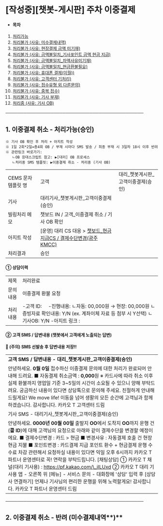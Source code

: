 # [작성중][챗봇-게시판] 주차 이중결제

* #### **목차**

1. [처리가능](https://kakaomobilitysupport.zendesk.com/hc/ko/articles/38932415554841#h_01JA9RN2N9G8H7Y8C1GEJ9BYB5)
2. [처리불가 (사유: 미수결제내역)](https://kakaomobilitysupport.zendesk.com/hc/ko/articles/38932415554841#h_01JA9REV96VW5N119JWPEG18B0)
3. [처리불가 (사유: 현장결제 금액 미기재)](https://kakaomobilitysupport.zendesk.com/hc/ko/articles/38932415554841#01JACDYX19N43X2EMZH90R21EZ)
4. [처리불가 (사유: 금액불일치\_기사포인트 금액 현금 지급)](https://kakaomobilitysupport.zendesk.com/hc/ko/articles/38932415554841#01JACEDKDT09W9EZE1GJ2K7WRN)
5. [처리불가 (사유: 금액불일치\_차액사유미기재)](https://kakaomobilitysupport.zendesk.com/hc/ko/articles/38932415554841#01JACEX10FDHZJT2TT9677A3ZV)
6. [처리불가 (사유: 금액불일치\_현금환불필요)](https://kakaomobilitysupport.zendesk.com/hc/ko/articles/38932415554841#01JACF36SZ0YYYFQD96BDMJSV5)
7. [처리불가 (사유: 휴대폰 결제(이월))](https://kakaomobilitysupport.zendesk.com/hc/ko/articles/38932415554841#01JACFDX7SPZG29NK00GNFFWF6)
8. [처리불가 (사유: 고객센터 기처리)](https://kakaomobilitysupport.zendesk.com/hc/ko/articles/38932415554841#01JACFP4T4H34HEZ85JRSGT6RK)
9. [처리불가 (사유: 접수유형 외 다른문의)](https://kakaomobilitysupport.zendesk.com/hc/ko/articles/38932415554841#01JACFZCNV3FKMGZPPJVN31Z92)
10. [처리불가 (사유: 중복 접수)](https://kakaomobilitysupport.zendesk.com/hc/ko/articles/38932415554841#01JACNBJQ5YKYW35D3APGVVXYC)
11. [처리불가 (사유: 기사 부재)](https://kakaomobilitysupport.zendesk.com/hc/ko/articles/38932415554841#h_01JD13ZHKZ5JPCNKE1VNVCN10R)
12. [처리중 (사유: 기사 OB)](https://kakaomobilitysupport.zendesk.com/hc/ko/articles/38932415554841#01JD1197BACHG9VFDGZ4J8HMG2)

**──────────────────────────────────────────────**

**1. 이중결제 취소 - 처리가능(승인)**
-------------------------

```
※ 기사 OB 확인 후 처리 + 아지트 작성  
※ 1일 2회*2일=총4회 OB / 부재 시마다 SMS 발송 / 최종 부재 시 3일차 18시 이후 반려  
※ 관련링크 바로가기:   
   ㄴOB 응대스크립트 참고: ▶[대리] OB 프로세스  
   ㄴ처리중 SMS 템플릿: ▶이중결제 취소 - 처리중 (기사 OB)
```

|  |  |  |
| --- | --- | --- |
| CEMS 문자 템플릿 명 | 고객 | 대리\_챗봇게시판\_고객이중결제(승인) |
| 기사 | 대리기사\_챗봇게시판\_고객이중결제(승인) |
| 빌링처리 메모 | 챗보드 IN / 고객\_이중결제 취소 / 기사 OB 확인 | |
| 아지트 작성 | [운영] 대리 CS 대응 > [챗보드\_현금지급CS / 결제수단변경(광주KMCC)](https://ext.agit.in/g/300016075/wall/new?template=55991) | |
| 처리결과 | 승인 | |

#### **①** **상담이력**

|  |  |
| --- | --- |
| 제목 | 처리완료 |
| 문의내용 | 이중결제 환불 요청 |
| 처리내용 | -고객 ID:     -진행내용: ㄴ자동: 00,000원 → 현장: 00,000원 ㄴ증빙자료 확인내용: Y/N (ex. 계좌이체 자료 등 첨부 시 Y선택) ㄴ기사OB: Y/N -아지트 링크 : |

#### **② 고객 SMS / 답변내용 (챗봇에서 고객에게 노출되는 답변)**

****🚨 (주의) SMS 선발송 후 답변내용 저장!!****

|  |
| --- |
| **고객 SMS / 답변내용 - 대리\_챗봇게시판\_고객이중결제(승인)** |
| 안녕하세요.  **0월 0일** 접수하신 이중결제 문의에 대한 처리가 완료되어 안내해 드려요.  ■ 자동결제 취소금액 : **0,000**원 ※ 카드사에 따라 취소 이후 실제 환불까지 영업일 기준 3~5일의 시간이 소요될 수 있으니 양해 부탁드려요.  궁금하신 내용이 있다면 상담톡으로 문의해 주세요. 친절하게 안내해 드릴게요!  We move life! 이동을 넘어 생활의 모든 순간에 고객님과 함께하겠습니다. 감사합니다.  카카오 T 고객센터 드림 |
| 기사 SMS - 대리기사\_챗봇게시판\_고객이중결제(승인) |
| 안녕하세요.  **0000년 00월 00일** 출발지 **OO**에서 도착지 **OO**까지 운행 건(**콜 ID**)에 대해 고객님의 요청으로 아래와 같이 결제수단을 변경할 예정이에요.  ■ 결제수단변경 : 카드 > 현금 ■ 변경사유 : 자동결제 호출 건 현장 현금 지불 ■ 포인트변경 : 카드결제 지급 포인트 환수 + 현금결제 운행 수수료 차감  관련해서 요청하실 내용이 있다면 익일 오후 6시까지 카카오 T 파트너 운영센터로 꼭! 연락을 부탁드립니다.  [채팅상담] ① 카카오 T 채널(대리 기사용) : https://pf.kakao.com/\_iILUxd ② 카카오 T 대리 기사용 앱 - 오른쪽 위 [메뉴] - 서비스 문의 - 대화창에 '상담' 입력 후 [상담사 연결하기]  언제나 기사님의 편리한 운행을 위해 노력할게요! 감사합니다.  카카오 T 파트너 운영센터 드림 |

**──────────────────────────────────────────────**

**2. 이중결제 취소 - 반려 (미수결제내역****)**
--------------------------------